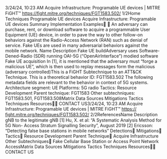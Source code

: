 3/24/24, 10:23 AM Acquire Infrastructure: Programable UE devices | MITRE FiGHT™
https://ﬁght.mitre.org/techniques/FGT1583.502/ 1/2Home Techniques Programable UE devices
Acquire Infrastructure:
Programable UE devices
Summary
Implementation Examples󰅂 󰅂
An adversary can purchase, rent, or download software to
acquire a programmable User Equipment (UE) device, in order
to pave the way to other follow-on behaviors against the
Radio-Access Network (RAN) such as denial of service.
Fake UEs are used in many adversarial behaviors against the
mobile network.
Name Description
Fake UE buildAdversary uses
Software-De ned-Radio
(SDR) running OAI-5G
(“OpenAirInterface”)
modi ed software
Fake UE acquisition In [1], it is mentioned
that the adversary must
“forge a malicious UE”,
which is then used to
replay messages form
the malicious
(adversary controlled)This is a FiGHT
Subtechnique to an ATT&CK
Technique.
This is a theoretical behavior
ID: FGT1583.502
The following metadata
fields are relevant to the
behavior in context of 5G
systems.
Architecture segment: UE
Platforms: 5G radio
Tactics: Resource
Development
Parent technique: FGT1583
Other subtechniques:
FGT1583.501, FGT1583.508Matrix Data Sources Mitigations Tactics Techniques Resources󰍝󰇙
CONTACT US3/24/24, 10:23 AM Acquire Infrastructure: Programable UE devices | MITRE FiGHT™
https://ﬁght.mitre.org/techniques/FGT1583.502/ 2/2ReferencesName Description
gNB to the legitimate
gNB
[1] Hu, X. et al: “A Systematic Analysis Method for 5G Non-
Access Stratum Signalling Security”, August 2019
[2] Ericsson: “Detecting false base stations in mobile
networks”
Detections󰅀
Mitigations󰅀
Tactics󰅀
Resource Development
Parent Technique󰅀
Acquire Infrastructure
Other Subtechniques󰅀
Fake Cellular Base Station or Access Point
Network AccessMatrix Data Sources Mitigations Tactics Techniques Resources󰍝󰇙
CONTACT US